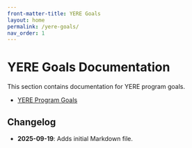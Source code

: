 ```yaml
---
front-matter-title: YERE Goals
layout: home
permalink: /yere-goals/
nav_order: 1
---
```


<!-- Folder-level landing page for /docs/programs/yere-program-docs/yere-goals/ -->

# YERE Goals Documentation

This section contains documentation for YERE program goals.

- [YERE Program Goals]({{site.baseurl}}/yere-goals-logic/)

## Changelog

- **2025-09-19**: Adds initial Markdown file.

